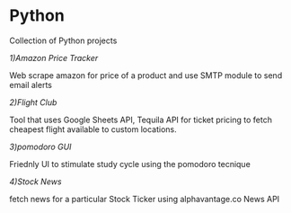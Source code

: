 # Python

Collection of Python projects 

*1)Amazon Price Tracker*

Web scrape amazon for price of a product and use SMTP module to send email alerts

*2)Flight Club* 

Tool that uses Google Sheets API, Tequila API for ticket pricing to fetch cheapest flight available to custom locations.

*3)pomodoro GUI*

Friednly UI to stimulate study cycle using the pomodoro tecnique 

*4)Stock News*

fetch news for a particular Stock Ticker using alphavantage.co News API 

